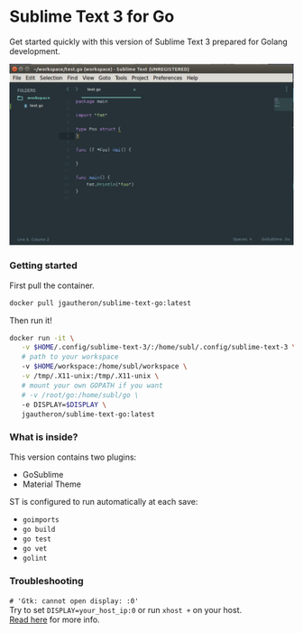 # Sublime Text 3 for Go
Get started quickly with this version of Sublime Text 3 prepared for Golang development.

![](screenshot.png)

### Getting started
First pull the container.
```bash
docker pull jgautheron/sublime-text-go:latest
```

Then run it!
```bash
docker run -it \
   -v $HOME/.config/sublime-text-3/:/home/subl/.config/sublime-text-3 \
   # path to your workspace
   -v $HOME/workspace:/home/subl/workspace \
   -v /tmp/.X11-unix:/tmp/.X11-unix \
   # mount your own GOPATH if you want
   # -v /root/go:/home/subl/go \
   -e DISPLAY=$DISPLAY \ 
   jgautheron/sublime-text-go:latest
```

### What is inside?
This version contains two plugins:
- GoSublime
- Material Theme

ST is configured to run automatically at each save:
- `goimports`
- `go build`
- `go test`
- `go vet`
- `golint`

### Troubleshooting

`# 'Gtk: cannot open display: :0'`  
Try to set `DISPLAY=your_host_ip:0` or run `xhost +` on your host.  
[Read here](http://stackoverflow.com/questions/28392949/running-chromium-inside-docker-gtk-cannot-open-display-0) for more info.
